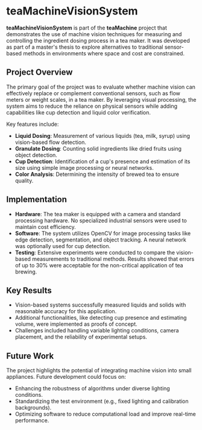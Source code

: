# teaMachineVisionSystem

**teaMachineVisionSystem** is part of the **teaMachine** project that demonstrates the use of machine vision techniques for measuring and controlling the ingredient dosing process in a tea maker. It was developed as part of a master's thesis to explore alternatives to traditional sensor-based methods in environments where space and cost are constrained.

## Project Overview

The primary goal of the project was to evaluate whether machine vision can effectively replace or complement conventional sensors, such as flow meters or weight scales, in a tea maker. By leveraging visual processing, the system aims to reduce the reliance on physical sensors while adding capabilities like cup detection and liquid color verification.

Key features include:
- **Liquid Dosing**: Measurement of various liquids (tea, milk, syrup) using vision-based flow detection.
- **Granulate Dosing**: Counting solid ingredients like dried fruits using object detection.
- **Cup Detection**: Identification of a cup's presence and estimation of its size using simple image processing or neural networks.
- **Color Analysis**: Determining the intensity of brewed tea to ensure quality.

## Implementation

- **Hardware**: The tea maker is equipped with a camera and standard processing hardware. No specialized industrial sensors were used to maintain cost efficiency.
- **Software**: The system utilizes OpenCV for image processing tasks like edge detection, segmentation, and object tracking. A neural network was optionally used for cup detection.
- **Testing**: Extensive experiments were conducted to compare the vision-based measurements to traditional methods. Results showed that errors of up to 30% were acceptable for the non-critical application of tea brewing.

## Key Results

- Vision-based systems successfully measured liquids and solids with reasonable accuracy for this application.
- Additional functionalities, like detecting cup presence and estimating volume, were implemented as proofs of concept.
- Challenges included handling variable lighting conditions, camera placement, and the reliability of experimental setups.

## Future Work

The project highlights the potential of integrating machine vision into small appliances. Future development could focus on:
- Enhancing the robustness of algorithms under diverse lighting conditions.
- Standardizing the test environment (e.g., fixed lighting and calibration backgrounds).
- Optimizing software to reduce computational load and improve real-time performance.
